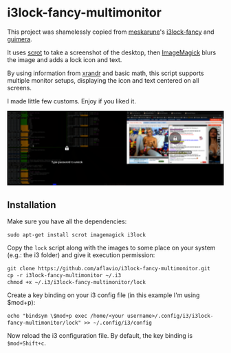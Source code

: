 # i3lock-fancy-multimonitor
This project was shamelessly copied from [meskarune](https://github.com/meskarune)'s [i3lock-fancy](https://github.com/meskarune/i3lock-fancy) and [guimera](https://github.com/guimeira/i3lock-fancy-multimonitor).

It uses [scrot](http://freecode.com/projects/scrot) to take a screenshot of the desktop, then [ImageMagick](http://www.imagemagick.org/) blurs the image and adds a lock icon and text.

By using information from [xrandr](http://www.x.org/wiki/Projects/XRandR/) and basic math, this script supports multiple monitor setups, displaying the icon and text centered on all screens.

I made little few customs. Enjoy if you liked it.

![i3lock](https://raw.githubusercontent.com/aflavio/i3lock-fancy-multimonitor/master/screenshoots/i3lock.png)



## Installation
Make sure you have all the dependencies:

```
sudo apt-get install scrot imagemagick i3lock
```

Copy the `lock` script along with the images to some place on your system (e.g.: the i3 folder) and give it execution permission:

```
git clone https://github.com/aflavio/i3lock-fancy-multimonitor.git
cp -r i3lock-fancy-multimonitor ~/.i3
chmod +x ~/.i3/i3lock-fancy-multimonitor/lock
```

Create a key binding on your i3 config file (in this example I'm using $mod+p):

```
echo "bindsym \$mod+p exec /home/<your username>/.config/i3/i3lock-fancy-multimonitor/lock" >> ~/.config/i3/config
```

Now reload the i3 configuration file. By default, the key binding is `$mod+Shift+c`.

